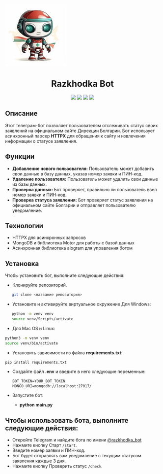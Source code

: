 ![Логотип](https://github.com/Conqerorior/razkhodka_bot/blob/main/razhodka-1.jpg?width=10&height=20)

<div id="header" align="center">
  <h1>Razkhodka Bot</h1>
  <img src="https://img.shields.io/badge/Python-3.9-F8F8FF?style=for-the-badge&logo=python&logoColor=20B2AA">
  <img src="https://img.shields.io/badge/aiogram-2.14.3-F8F8FF?style=for-the-badge&logo=aiogram&logoColor=20B2AA">
  <img src="https://img.shields.io/badge/MongoDB-4.6.1-F8F8FF?style=for-the-badge&logo=mongodb&logoColor=F5F5DC">
  <img src="https://img.shields.io/badge/httpx-0.25.0-F8F8FF?style=for-the-badge&logo=httpx&logoColor=F5F5DC">
</div>

## Описание

Этот телеграм-бот позволяет пользователям отслеживать статус своих заявлений на
официальном сайте Дирекции Болгарии. Бот использует асинхронный парсер **HTTPX** для
обращения к сайту и извлечения информации о статусе заявления.

## Функции

* **Добавление нового пользователя:** Пользователь может добавить свои данные в
  базу данных, указав номер заявки и ПИН-код.
* **Удаление пользователя:** Пользователь может удалить свои данные из базы
  данных.
* **Проверка данных:** Бот проверяет, правильно ли пользователь ввел номер
  заявки и ПИН-код.
* **Проверка статуса заявления:** Бот проверяет статус заявления на официальном
  сайте Болгарии и отправляет пользователю уведомление.

## Технологии

* HTTPX для асинхронных запросов
* MongoDB и библиотека Motor для работы с базой данных
* Асинхронная библиотека aiogram для управления ботом


## Установка

Чтобы установить бот, выполните следующие действия:

* Клонируйте репозиторий.
```bash
   git clone <название репозитория>
```

* Установите и активируйте виртуальное окружение Для Windows:
```bash
   python -m venv venv
   source venv/Scripts/activate
```

* Для Mac OS и Linux:

```bash
python3 -m venv venv
source venv/bin/activate
```

* Установить зависимости из файла **requirements.txt**:

```bash
pip install requirements.txt
```


* Создайте файл **.env** и введите в него следующие переменные:
    ```
    BOT_TOKEN=YOUR_BOT_TOKEN
    MONGO_URI=mongodb://localhost:27017/
   ``` 


* Запустите бот:
  * **python main.py**

## Чтобы использовать бота, выполните следующие действия:

* Откройте Telegram и найдите бота по имени [@razkhodka_bot](https://t.me/razkhodka_bot)
* Нажмите кнопку Старт `/start`.
* Введите номер заявки и ПИН-код.
* Бот будет отправлять вам уведомление с текущим статусом заявления каждые 3 дня.
* Нажмите кнопку Проверить статус `/check`.
